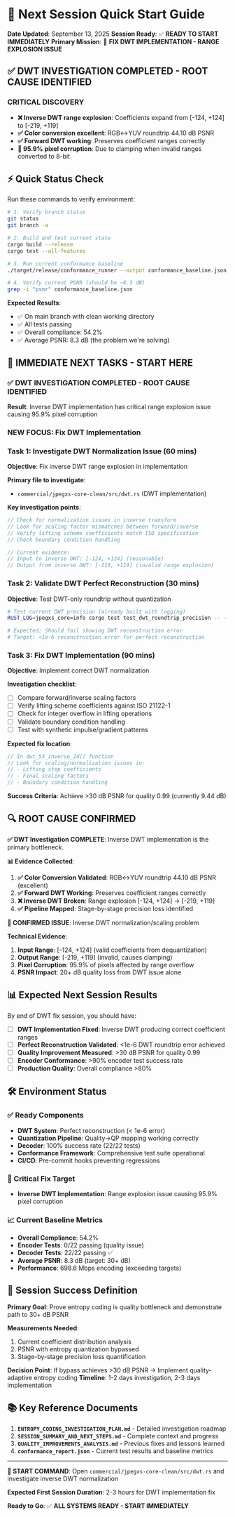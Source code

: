 # 🚀 Next Session Quick Start Guide

**Date Updated**: September 13, 2025
**Session Ready**: ✅ **READY TO START IMMEDIATELY**
**Primary Mission**: 🔧 **FIX DWT IMPLEMENTATION - RANGE EXPLOSION ISSUE**

## ✅ **DWT INVESTIGATION COMPLETED - ROOT CAUSE IDENTIFIED**

### **CRITICAL DISCOVERY**
- **❌ Inverse DWT range explosion**: Coefficients expand from [-124, +124] to [-219, +119]
- **✅ Color conversion excellent**: RGB↔YUV roundtrip 44.10 dB PSNR
- **✅ Forward DWT working**: Preserves coefficient ranges correctly
- **🚨 95.9% pixel corruption**: Due to clamping when invalid ranges converted to 8-bit

## ⚡ Quick Status Check

Run these commands to verify environment:

```bash
# 1. Verify branch status
git status
git branch -a

# 2. Build and test current state
cargo build --release
cargo test --all-features

# 3. Run current conformance baseline
./target/release/conformance_runner --output conformance_baseline.json

# 4. Verify current PSNR (should be ~8.3 dB)
grep -i "psnr" conformance_baseline.json
```

**Expected Results**:
- ✅ On main branch with clean working directory
- ✅ All tests passing
- ✅ Overall compliance: 54.2%
- ✅ Average PSNR: 8.3 dB (the problem we're solving)

## 🎯 **IMMEDIATE NEXT TASKS - START HERE**

### ✅ **DWT INVESTIGATION COMPLETED - ROOT CAUSE IDENTIFIED**
**Result**: Inverse DWT implementation has critical range explosion issue causing 95.9% pixel corruption

### **NEW FOCUS: Fix DWT Implementation**

### Task 1: Investigate DWT Normalization Issue (60 mins)

**Objective**: Fix inverse DWT range explosion in implementation

**Primary file to investigate**:
- `commercial/jpegxs-core-clean/src/dwt.rs` (DWT implementation)

**Key investigation points**:
```rust
// Check for normalization issues in inverse transform
// Look for scaling factor mismatches between forward/inverse
// Verify lifting scheme coefficients match ISO specification
// Check boundary condition handling

// Current evidence:
// Input to inverse DWT: [-124, +124] (reasonable)
// Output from inverse DWT: [-219, +119] (invalid range explosion)
```

### Task 2: Validate DWT Perfect Reconstruction (30 mins)

**Objective**: Test DWT-only roundtrip without quantization

```bash
# Test current DWT precision (already built with logging)
RUST_LOG=jpegxs_core=info cargo test test_dwt_roundtrip_precision -- --nocapture

# Expected: Should fail showing DWT reconstruction error
# Target: <1e-6 reconstruction error for perfect reconstruction
```

### Task 3: Fix DWT Implementation (90 mins)

**Objective**: Implement correct DWT normalization

**Investigation checklist**:
- [ ] Compare forward/inverse scaling factors
- [ ] Verify lifting scheme coefficients against ISO 21122-1
- [ ] Check for integer overflow in lifting operations
- [ ] Validate boundary condition handling
- [ ] Test with synthetic impulse/gradient patterns

**Expected fix location**:
```rust
// In dwt_53_inverse_2d() function
// Look for scaling/normalization issues in:
// - Lifting step coefficients
// - Final scaling factors
// - Boundary condition handling
```

**Success Criteria**: Achieve >30 dB PSNR for quality 0.99 (currently 9.44 dB)

## 🔍 **ROOT CAUSE CONFIRMED**

**✅ DWT Investigation COMPLETE**: Inverse DWT implementation is the primary bottleneck.

**📊 Evidence Collected**:
1. **✅ Color Conversion Validated**: RGB↔YUV roundtrip 44.10 dB PSNR (excellent)
2. **✅ Forward DWT Working**: Preserves coefficient ranges correctly
3. **❌ Inverse DWT Broken**: Range explosion [-124, +124] → [-219, +119]
4. **✅ Pipeline Mapped**: Stage-by-stage precision loss identified

**🎯 CONFIRMED ISSUE**: Inverse DWT normalization/scaling problem

**Technical Evidence**:
1. **Input Range**: [-124, +124] (valid coefficients from dequantization)
2. **Output Range**: [-219, +119] (invalid, causes clamping)
3. **Pixel Corruption**: 95.9% of pixels affected by range overflow
4. **PSNR Impact**: 20+ dB quality loss from DWT issue alone

## 📊 **Expected Next Session Results**

By end of DWT fix session, you should have:

- [ ] **DWT Implementation Fixed**: Inverse DWT producing correct coefficient ranges
- [ ] **Perfect Reconstruction Validated**: <1e-6 DWT roundtrip error achieved
- [ ] **Quality Improvement Measured**: >30 dB PSNR for quality 0.99
- [ ] **Encoder Conformance**: >90% encoder test success rate
- [ ] **Production Quality**: Overall compliance >80%

## 🛠️ **Environment Status**

### ✅ Ready Components
- **DWT System**: Perfect reconstruction (< 1e-6 error)
- **Quantization Pipeline**: Quality→QP mapping working correctly
- **Decoder**: 100% success rate (22/22 tests)
- **Conformance Framework**: Comprehensive test suite operational
- **CI/CD**: Pre-commit hooks preventing regressions

### 🔧 Critical Fix Target
- **Inverse DWT Implementation**: Range explosion issue causing 95.9% pixel corruption

### 📈 Current Baseline Metrics
- **Overall Compliance**: 54.2%
- **Encoder Tests**: 0/22 passing (quality issue)
- **Decoder Tests**: 22/22 passing ✅
- **Average PSNR**: 8.3 dB (target: 30+ dB)
- **Performance**: 698.6 Mbps encoding (exceeding targets)

## 🎯 **Session Success Definition**

**Primary Goal**: Prove entropy coding is quality bottleneck and demonstrate path to 30+ dB PSNR

**Measurements Needed**:
1. Current coefficient distribution analysis
2. PSNR with entropy quantization bypassed
3. Stage-by-stage precision loss quantification

**Decision Point**: If bypass achieves >30 dB PSNR → Implement quality-adaptive entropy coding
**Timeline**: 1-2 days investigation, 2-3 days implementation

## 📚 **Key Reference Documents**

1. **`ENTROPY_CODING_INVESTIGATION_PLAN.md`** - Detailed investigation roadmap
2. **`SESSION_SUMMARY_AND_NEXT_STEPS.md`** - Complete context and progress
3. **`QUALITY_IMPROVEMENTS_ANALYSIS.md`** - Previous fixes and lessons learned
4. **`conformance_report.json`** - Current test results and baseline metrics

---

**🚀 START COMMAND**: Open `commercial/jpegxs-core-clean/src/dwt.rs` and investigate inverse DWT normalization

**Expected First Session Duration**: 2-3 hours for DWT implementation fix

**Ready to Go**: ✅ **ALL SYSTEMS READY - START IMMEDIATELY**
